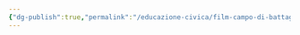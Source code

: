 ```yaml
---
{"dg-publish":true,"permalink":"/educazione-civica/film-campo-di-battaglia/","dgPassFrontmatter":true,"noteIcon":"","created":"2024-12-31T14:06:28.484+01:00","updated":"2024-12-31T14:30:47.870+01:00"}
---
```


